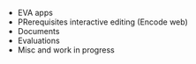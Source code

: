 
- EVA apps  
- PRerequisites interactive editing (Encode web)
- Documents
- Evaluations
- Misc and work in progress

